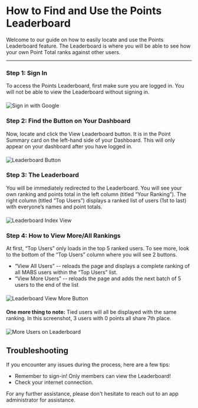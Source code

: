 # How to Find and Use the Points Leaderboard

Welcome to our guide on how to easily locate and use the Points Leaderboard feature. The Leaderboard is where you will be able to see how your own Point Total ranks against other users.

---

### Step 1: Sign In

To access the Points Leaderboard, first make sure you are logged in. You will not be able to view the Leaderboard without signing in.

<img src="/assets/sign_in.png" alt="Sign in with Google" style="max-width: 100%; max-height: 300px; width: auto; display: block; margin: 20px auto;">

### Step 2: Find the Button on Your Dashboard

Now, locate and click the View Leaderboard button. It is in the Point Summary card on the left-hand side of your Dashboard. This will only appear on your dashboard after you have logged in.

<img src="/assets/leaderboard_button.png" alt="Leaderboard Button" style="max-width: 100%; max-height: 300px; width: auto; display: block; margin: 20px auto;">

### Step 3: The Leaderboard
You will be immediately redirected to the Leaderboard. You will see your own ranking and points total in the left column (titled “Your Ranking”). 
The right column (titled “Top Users”) displays a ranked list of users (1st to last) with everyone’s names and point totals.

<img src="/assets/leaderboard_index.png" alt="Leaderboard Index View" style="max-width: 100%; max-height: 300px; width: auto; display: block; margin: 20px auto;">

### Step 4: How to View More/All Rankings

At first, “Top Users” only loads in the top 5 ranked users. To see more, look to the bottom of the “Top Users” column where you will see 2 buttons.

 * “View All Users” -- reloads the page and displays a complete ranking of all MABS users within the “Top Users” list.
 * “View More Users” -- reloads the page and adds the next batch of 5 users to the end of the list

<img src="/assets/leaderboard_view_more.png" alt="Leaderboard View More Button" style="max-width: 100%; max-height: 300px; width: auto; display: block; margin: 20px auto;">

**One more thing to note:** Tied users will all be displayed with the same ranking. In this screenshot, 3 users with 0 points all share 7th place.

<img src="/assets/more_users.png" alt="More Users on Leaderboard" style="max-width: 100%; max-height: 300px; width: auto; display: block; margin: 20px auto;">

## Troubleshooting

If you encounter any issues during the process, here are a few tips:

- Remember to sign-in! Only members can view the Leaderboard!
- Check your internet connection.

For any further assistance, please don't hesitate to reach out to an app administrator for assistance.

